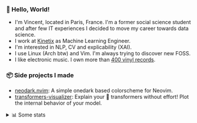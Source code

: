 ### 👋 Hello, World!

- I'm Vincent, located in Paris, France. I'm a former social science student and after few IT experiences I decided to move my career towards data science.
- I work at <a href="https://www.kinetix.tech/">Kinetix<a/> as Machine Learning Engineer.
- I'm interested in NLP, CV and explicability (XAI).
- I use Linux (Arch btw) and Vim. I'm always trying to discover new FOSS.
- I like electronic music. I own more than <a href="https://www.discogs.com/user/Voigt_Kampff/collection">400 vinyl records<a/>.

### 📦 Side projects I made
  
- [neodark.nvim](https://github.com/VDuchauffour/neodark.nvim): A simple onedark based colorscheme for Neovim.
- [transformers-visualizer](https://github.com/VDuchauffour/transformers-visualizer): Explain your 🤗 transformers without effort! Plot the internal behavior of your model. 

<details><summary>📊 Some stats</summary>  
  
<p align="center">
  <img alt="VDuchauffour's github stats" src="https://github-readme-stats.vercel.app/api?username=VDuchauffour&count_private=true&include_all_commits=true&show_icons=true&theme=react"/>
  <br />
  <img alt="VDuchauffour's streak stats" src="https://streak-stats.demolab.com?user=VDuchauffour&theme=react"/>
  <br />
  <img alt="VDuchauffour's language stats" src="https://github-readme-stats.vercel.app/api/top-langs/?username=VDuchauffour&count_private=true&include_all_commits=true&show_icons=true&layout=compact&theme=react"/>
  <!--   <br />
  <img alt="VDuchauffour's Wakatime stats" src="https://github-readme-stats.vercel.app/api/wakatime?username=VDuchauffour&theme=react"/> -->
</p>

#### 🧭 Wakatime stats
<!--START_SECTION:waka-->
![Code Time](http://img.shields.io/badge/Code%20Time-470%20hrs%2030%20mins-blue)

![Lines of code](https://img.shields.io/badge/From%20Hello%20World%20I%27ve%20Written-72.0%20thousand%20lines%20of%20code-blue)

**🐱 My GitHub Data** 

> 📦 18.1 kB Used in GitHub's Storage 
 > 
> 🏆 913 Contributions in the Year 2023
 > 
> 🚫 Not Opted to Hire
 > 
> 📜 6 Public Repositories 
 > 
> 🔑 2 Private Repositories 
 > 
**I'm an Early 🐤** 

```text
🌞 Morning                55 commits          █░░░░░░░░░░░░░░░░░░░░░░░░   05.40 % 
🌆 Daytime                611 commits         ███████████████░░░░░░░░░░   60.02 % 
🌃 Evening                283 commits         ███████░░░░░░░░░░░░░░░░░░   27.80 % 
🌙 Night                  69 commits          ██░░░░░░░░░░░░░░░░░░░░░░░   06.78 % 
```
📅 **I'm Most Productive on Monday** 

```text
Monday                   285 commits         ███████░░░░░░░░░░░░░░░░░░   28.00 % 
Tuesday                  85 commits          ██░░░░░░░░░░░░░░░░░░░░░░░   08.35 % 
Wednesday                182 commits         ████░░░░░░░░░░░░░░░░░░░░░   17.88 % 
Thursday                 216 commits         █████░░░░░░░░░░░░░░░░░░░░   21.22 % 
Friday                   194 commits         █████░░░░░░░░░░░░░░░░░░░░   19.06 % 
Saturday                 19 commits          ░░░░░░░░░░░░░░░░░░░░░░░░░   01.87 % 
Sunday                   37 commits          █░░░░░░░░░░░░░░░░░░░░░░░░   03.63 % 
```


📊 **This Week I Spent My Time On** 

```text
💬 Programming Languages: 
Python                   12 hrs 55 mins      ████████████████░░░░░░░░░   65.78 % 
Bash                     2 hrs 25 mins       ███░░░░░░░░░░░░░░░░░░░░░░   12.37 % 
YAML                     1 hr 45 mins        ██░░░░░░░░░░░░░░░░░░░░░░░   08.96 % 
Markdown                 54 mins             █░░░░░░░░░░░░░░░░░░░░░░░░   04.65 % 
JSON                     41 mins             █░░░░░░░░░░░░░░░░░░░░░░░░   03.49 % 
```


 Last Updated on 11/03/2023 00:35:10 UTC
<!--END_SECTION:waka-->
</details>
